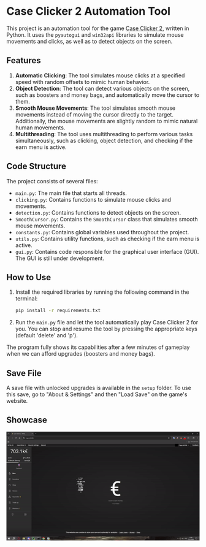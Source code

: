 # Case Clicker 2 Automation Tool

This project is an automation tool for the game [Case Clicker 2](https://csgo.mtsl.dk), written in Python. It uses the `pyautogui` and `win32api` libraries to simulate mouse movements and clicks, as well as to detect objects on the screen.

## Features

1. **Automatic Clicking**: The tool simulates mouse clicks at a specified speed with random offsets to mimic human behavior.
2. **Object Detection**: The tool can detect various objects on the screen, such as boosters and money bags, and automatically move the cursor to them.
3. **Smooth Mouse Movements**: The tool simulates smooth mouse movements instead of moving the cursor directly to the target. Additionally, the mouse movements are slightly random to mimic natural human movements.
4. **Multithreading**: The tool uses multithreading to perform various tasks simultaneously, such as clicking, object detection, and checking if the earn menu is active.

## Code Structure

The project consists of several files:

- `main.py`: The main file that starts all threads.
- `clicking.py`: Contains functions to simulate mouse clicks and movements.
- `detection.py`: Contains functions to detect objects on the screen.
- `SmoothCursor.py`: Contains the `SmoothCursor` class that simulates smooth mouse movements.
- `constants.py`: Contains global variables used throughout the project.
- `utils.py`: Contains utility functions, such as checking if the earn menu is active.
- `gui.py`: Contains code responsible for the graphical user interface (GUI). The GUI is still under development.

## How to Use

1. Install the required libraries by running the following command in the terminal:

    ```sh
    pip install -r requirements.txt
    ```

2. Run the `main.py` file and let the tool automatically play Case Clicker 2 for you. You can stop and resume the tool by pressing the appropriate keys (default 'delete' and 'p').

The program fully shows its capabilities after a few minutes of gameplay when we can afford upgrades (boosters and money bags).

## Save File

A save file with unlocked upgrades is available in the `setup` folder. To use this save, go to "About & Settings" and then "Load Save" on the game's website.

## Showcase

![Demo](assets/gif/case_clicker_2.gif)
